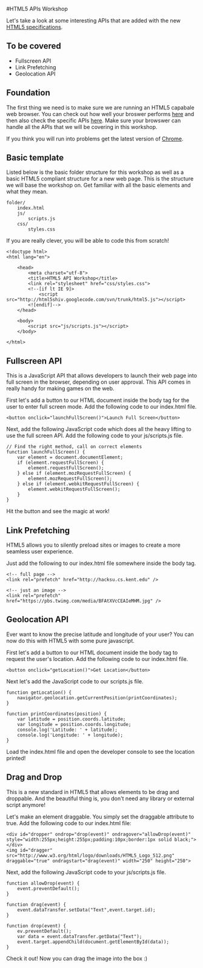 #HTML5 APIs Workshop

Let's take a look at some interesting APIs that are added with the new [HTML5 specifications](http://www.w3.org/html/wg/drafts/html/master/).

## To be covered

* Fullscreen API
* Link Prefetching
* Geolocation API

## Foundation

The first thing we need is to make sure we are running an HTML5 capabale web browser. You can check out how well your broswer performs [here](http://html5test.com/) and then also check the specific APIs [here](http://caniuse.com/). Make sure your browswer can handle all the APIs that we will be covering in this workshop.

If you think you will run into problems get the latest version of [Chrome](http://www.google.com/chrome).

## Basic template

Listed below is the basic folder structure for this workshop as well as a basic HTML5 compliant structure for a new web page. This is the structure we will base the workshop on. Get familiar with all the basic elements and what they mean.

    folder/
        index.html
        js/
            scripts.js
        css/
            styles.css
    

If you are really clever, you will be able to code this from scratch!

    <!doctype html>
    <html lang="en">
        
        <head>
            <meta charset="utf-8">
            <title>HTML5 API Workshop</title>
            <link rel="stylesheet" href="css/styles.css">
            <!--[if lt IE 9]>
                <script src="http://html5shiv.googlecode.com/svn/trunk/html5.js"></script>
            <![endif]-->
        </head>
        
        <body>
            <script src="js/scripts.js"></script>
        </body>
    
    </html>

## Fullscreen API

This is a JavaScript API that allows developers to launch their web page into full screen in the browser, depending on user approval. This API comes in really handy for making games on the web.

First let's add a button to our HTML document inside the body tag for the user to enter full screen mode. Add the following code to our index.html file.

    <button onclick="launchFullScreen()">Launch Full Screen</button>
    
Next, add the following JavaScript code which does all the heavy lifting to use the full screen API. Add the following code to your js/scripts.js file.

    // Find the right method, call on correct elements
    function launchFullScreen() {
        var element = document.documentElement;
        if (element.requestFullScreen) {
            element.requestFullScreen();
        } else if (element.mozRequestFullScreen) {
            element.mozRequestFullScreen();
        } else if (element.webkitRequestFullScreen) {
            element.webkitRequestFullScreen();
        }
    }
    
Hit the button and see the magic at work!

## Link Prefetching

HTML5 allows you to silently preload sites or images to create a more seamless user experience.

Just add the following to our index.html file somewhere inside the body tag.

    <!-- full page -->
    <link rel="prefetch" href="http://hacksu.cs.kent.edu" />
    
    <!-- just an image -->
    <link rel="prefetch" href="https://pbs.twimg.com/media/BFAtXVcCEAIeMHM.jpg" />
    
## Geolocation API

Ever want to know the precise latitude and longitude of your user? You can now do this with HTML5 with some pure javascript.
    
First let's add a button to our HTML document inside the body tag to request the user's location. Add the following code to our index.html file.

    <button onclick="getLocation()">Get Location</button>
    
Next let's add the JavaScript code to our scripts.js file.

    function getLocation() {
        navigator.geolocation.getCurrentPosition(printCoordinates);
    }
    
    function printCoordinates(position) {
        var latitude = position.coords.latitude;
        var longitude = position.coords.longitude;
        console.log('Latitude: ' + latitude);
        console.log('Longitude: ' + longitude);
    }
    
Load the index.html file and open the developer console to see the location printed!

## Drag and Drop

This is a new standard in HTML5 that allows elements to be drag and droppable. And the beautiful thing is, you don't need any library or external script anymore!

Let's make an element draggable. You simply set the draggable attribute to true. Add the following code to our index.html file:

    <div id="dropper" ondrop="drop(event)" ondragover="allowDrop(event)" style="width:255px;height:255px;padding:10px;border:1px solid black;"></div>
    <img id="dragger" src="http://www.w3.org/html/logo/downloads/HTML5_Logo_512.png" draggable="true" ondragstart="drag(event)" width="250" height="250">

Next, add the following JavaScript code to your js/scripts.js file.

    function allowDrop(event) {
	    event.preventDefault();
    }

    function drag(event) {
	    event.dataTransfer.setData("Text",event.target.id);
    }

    function drop(event) {
	    ev.preventDefault();
	    var data = event.dataTransfer.getData("Text");
	    event.target.appendChild(document.getElementById(data));
    }

Check it out! Now you can drag the image into the box :)
